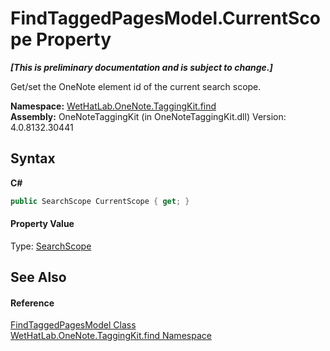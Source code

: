 # FindTaggedPagesModel.CurrentScope Property 
 _**\[This is preliminary documentation and is subject to change.\]**_

Get/set the OneNote element id of the current search scope.

**Namespace:**&nbsp;<a href="0e3a8efd-07d2-1709-b1cd-709153222081">WetHatLab.OneNote.TaggingKit.find</a><br />**Assembly:**&nbsp;OneNoteTaggingKit (in OneNoteTaggingKit.dll) Version: 4.0.8132.30441

## Syntax

**C#**<br />
``` C#
public SearchScope CurrentScope { get; }
```


#### Property Value
Type: <a href="8e6adcff-7174-4ef1-6f26-1dcd37a6e6fe">SearchScope</a>

## See Also


#### Reference
<a href="61df9a94-5b66-19be-5b06-1d28184da999">FindTaggedPagesModel Class</a><br /><a href="0e3a8efd-07d2-1709-b1cd-709153222081">WetHatLab.OneNote.TaggingKit.find Namespace</a><br />